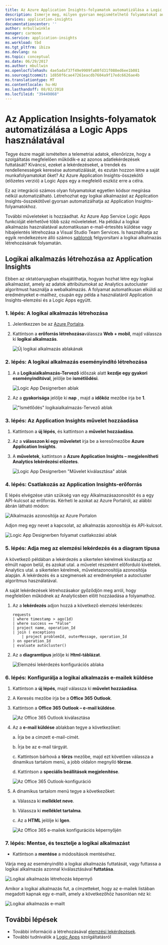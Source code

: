 ```yaml
---
title: Az Azure Application Insights-folyamatok automatizálása a Logic Apps használatával.
description: Ismerje meg, milyen gyorsan megismételhető folyamatokat automatizálhat az Application Insights-összekötő hozzáadásával a logikai alkalmazáshoz.
services: application-insights
documentationcenter: ''
author: mrbullwinkle
manager: carmonm
ms.service: application-insights
ms.workload: tbd
ms.tgt_pltfrm: ibiza
ms.devlang: na
ms.topic: conceptual
ms.date: 06/29/2017
ms.author: mbullwin
ms.openlocfilehash: 4ae5adaf37f49e9909fa80fd31f088ed6ee1b081
ms.sourcegitcommit: 1d850f6cae47261eacdb7604a9f17edc6626ae4b
ms.translationtype: MT
ms.contentlocale: hu-HU
ms.lasthandoff: 08/02/2018
ms.locfileid: "39449868"
---
```

# <a name="automate-application-insights-processes-by-using-logic-apps"></a>Az Application Insights-folyamatok automatizálása a Logic Apps használatával

Tegye észre magát ismételten a telemetriai adatok, ellenőrizze, hogy a szolgáltatás megfelelően működik-e az azonos adatlekérdezések futtatását? Kíváncsi, ezeket a lekérdezéseket, a trendek és rendellenességek keresése automatizálását, és ezután hozzon létre a saját munkafolyamatokat őket? Az Azure Application Insights-összekötő (előzetes verzió) a Logic Apps egy a megfelelő eszköz erre a célra.

Ez az integráció számos olyan folyamatokat egyetlen kódsor megírása nélkül automatizálható. Létrehozhat egy logikai alkalmazást az Application Insights-összekötővel gyorsan automatizálhatja az Application Insights-folyamatokhoz. 

További műveleteket is hozzáadhat. Az Azure App Service Logic Apps funkcióját elérhetővé több száz műveleteket. Ha például a logikai alkalmazás használatával automatikusan e-mail-értesítés küldése vagy hibajelentés létrehozása a Visual Studio Team Services. Is használhatja az egyik rendelkezésre álló számos [sablonok](https://docs.microsoft.com/azure/logic-apps/logic-apps-use-logic-app-templates) felgyorsítani a logikai alkalmazás létrehozásának folyamatán. 

## <a name="create-a-logic-app-for-application-insights"></a>Logikai alkalmazás létrehozása az Application Insights

Ebben az oktatóanyagban elsajátíthatja, hogyan hozhat létre egy logikai alkalmazást, amely az adatok attribútumokat az Analytics autocluster algoritmust használja a webalkalmazás. A folyamat automatikusan elküldi az eredményeket e-mailhez, csupán egy példa a használatáról Application Insights-elemzési és a Logic Apps együtt. 

### <a name="step-1-create-a-logic-app"></a>1. lépés: A logikai alkalmazás létrehozása
1. Jelentkezzen be az [Azure Portalra](https://portal.azure.com).
1. Kattintson a **erőforrás létrehozása**válassza **Web + mobil**, majd válassza ki **logikai alkalmazás**.

    ![Új logikai alkalmazás ablakának](./media/automate-with-logic-apps/logicapp1.png)

### <a name="step-2-create-a-trigger-for-your-logic-app"></a>2. lépés: A logikai alkalmazás eseményindító létrehozása
1. A a **Logikaialkalmazás-Tervező** időszak alatt **kezdje egy gyakori eseményindítóval**, jelölje be **ismétlődési**.

    ![Logic App Designerben ablak](./media/automate-with-logic-apps/logicapp2.png)

1. Az a **gyakorisága** jelölje ki **nap** , majd a **időköz** mezőbe írja be **1**.

    !["Ismétlődés" logikaialkalmazás-Tervező ablak](./media/automate-with-logic-apps/step2b.png)

### <a name="step-3-add-an-application-insights-action"></a>3. lépés: Az Application Insights művelet hozzáadása
1. Kattintson a **új lépés**, és kattintson a **művelet hozzáadása**.

1. Az a **válasszon ki egy műveletet** írja be a keresőmezőbe **Azure Application Insights**.

1. A **műveletek**, kattintson a **Azure Application Insights – megjelenítheti Analytics lekérdezési előzetes**.

    ![Logic App Designerben "Művelet kiválasztása" ablak](./media/automate-with-logic-apps/flow2.png)

### <a name="step-4-connect-to-an-application-insights-resource"></a>4. lépés: Csatlakozás az Application Insights-erőforrás

E lépés elvégzése után szükség van egy Alkalmazásazonosítót és a egy API-kulcsot az erőforrás. Kérheti le azokat az Azure Portalról, az alábbi ábrán látható módon:

![Alkalmazás azonosítója az Azure Portalon](./media/automate-with-logic-apps/appid.png) 

Adjon meg egy nevet a kapcsolat, az alkalmazás azonosítója és API-kulcsot.

![Logic App Designerben folyamat csatlakozási ablak](./media/automate-with-logic-apps/flow3.png)

### <a name="step-5-specify-the-analytics-query-and-chart-type"></a>5. lépés: Adja meg az elemzési lekérdezés és a diagram típusa
A következő példában a lekérdezés a sikertelen kérelmek kiválasztja az elmúlt napon belül, és azokat utal. a művelet részeként előforduló kivételek. Analytics utal. a sikertelen kérelmek, műveletazonosítója azonosítója alapján. A lekérdezés és a szegmensek az eredményeket a autocluster algoritmus használatával. 

A saját lekérdezések létrehozásakor győződjön meg arról, hogy megfelelően működnek az Analyticsben előtt hozzáadása a folyamathoz.

1. Az a **lekérdezés** adjon hozzá a következő elemzési lekérdezés: 

    ```
    requests
    | where timestamp > ago(1d)
    | where success == "False"
    | project name, operation_Id
    | join ( exceptions
        | project problemId, outerMessage, operation_Id
    ) on operation_Id
    | evaluate autocluster()
    ```

1. Az a **diagramtípus** jelölje ki **Html-táblázat**.

    ![Elemzési lekérdezés konfigurációs ablaka](./media/automate-with-logic-apps/flow4.png)

### <a name="step-6-configure-the-logic-app-to-send-email"></a>6. lépés: Konfigurálja a logikai alkalmazás e-mailek küldése

1. Kattintson a **új lépés**, majd válassza ki **művelet hozzáadása**.

1. A Keresés mezőbe írja be a **Office 365 Outlook**.

1. Kattintson a **Office 365 Outlook – e-mail küldése**.

    ![Az Office 365 Outlook kiválasztása](./media/automate-with-logic-apps/flow2b.png)

1. Az a **e-mail küldése** ablakban tegye a következőket:

   a. Írja be a címzett e-mail-címét.

   b. Írja be az e-mail tárgyát.

   c. Kattintson bárhová a **törzs** mezőbe, majd ezt követően válassza a dinamikus tartalom menü, a jobb oldalon megnyíló **törzse**.

   d. Kattintson a **speciális beállítások megjelenítése**.

      ![Az Office 365 Outlook-konfiguráció](./media/automate-with-logic-apps/flow5.png)

1. A dinamikus tartalom menü tegye a következőket:

    a. Válassza ki **melléklet neve**.

    b. Válassza ki **melléklet tartalma**.
    
    c. Az a **HTML** jelölje ki **Igen**.

      ![Az Office 365 e-mailek konfigurációs képernyőjén](./media/automate-with-logic-apps/flow7.png)

### <a name="step-7-save-and-test-your-logic-app"></a>7. lépés: Mentse, és tesztelje a logikai alkalmazást
* Kattintson a **mentése** a módosítások mentéséhez.

Várja meg az eseményindító a logikai alkalmazás futtatását, vagy futtassa a logikai alkalmazás azonnal kiválasztásával **futtatása**.

![Logikai alkalmazás létrehozás képernyő](./media/automate-with-logic-apps/step7.png)

Amikor a logikai alkalmazás fut, a címzetteket, hogy az e-mailek listában megadott kapnak egy e-mailt, amely a következőhöz hasonlóan néz ki:

![Logikai alkalmazás e-mailt](./media/automate-with-logic-apps/flow9.png)

## <a name="next-steps"></a>További lépések

- További információ a létrehozásával [elemzési lekérdezések](app-insights-analytics-using.md).
- További tudnivalók a [Logic Apps](https://docs.microsoft.com/azure/logic-apps/logic-apps-what-are-logic-apps) szolgáltatásról



<!--Link references-->





